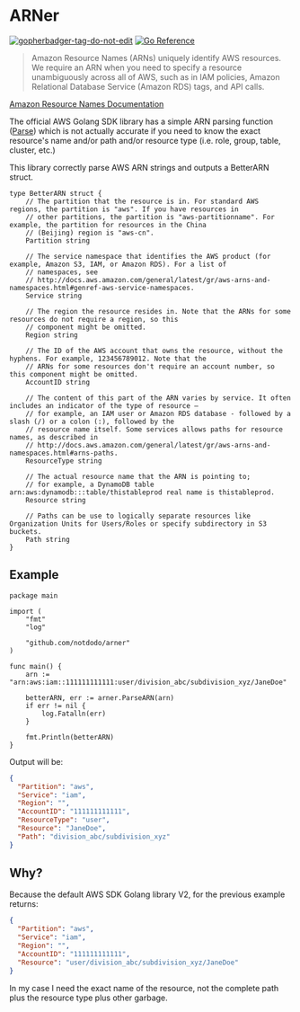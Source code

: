 # ARNer

<a href='https://github.com/jpoles1/gopherbadger' target='_blank'>![gopherbadger-tag-do-not-edit](https://img.shields.io/badge/Go%20Coverage-100%25-brightgreen.svg?longCache=true&style=flat)</a>
[![Go Reference](https://pkg.go.dev/badge/github.com/notdodo/arner.svg)](https://pkg.go.dev/github.com/notdodo/arner)

> Amazon Resource Names (ARNs) uniquely identify AWS resources. We require an ARN when you need to specify a resource unambiguously across all of AWS, such as in IAM policies, Amazon Relational Database Service (Amazon RDS) tags, and API calls.

[Amazon Resource Names Documentation](https://docs.aws.amazon.com/general/latest/gr/aws-arns-and-namespaces.html)

The official AWS Golang SDK library has a simple ARN parsing function ([Parse](https://pkg.go.dev/github.com/aws/aws-sdk-go-v2@v1.16.11/aws/arn#Parse)) which is not actually accurate if you need to know the exact resource's name and/or path and/or resource type (i.e. role, group, table, cluster, etc.)

This library correctly parse AWS ARN strings and outputs a BetterARN struct.

```golang
type BetterARN struct {
	// The partition that the resource is in. For standard AWS regions, the partition is "aws". If you have resources in
	// other partitions, the partition is "aws-partitionname". For example, the partition for resources in the China
	// (Beijing) region is "aws-cn".
	Partition string

	// The service namespace that identifies the AWS product (for example, Amazon S3, IAM, or Amazon RDS). For a list of
	// namespaces, see
	// http://docs.aws.amazon.com/general/latest/gr/aws-arns-and-namespaces.html#genref-aws-service-namespaces.
	Service string

	// The region the resource resides in. Note that the ARNs for some resources do not require a region, so this
	// component might be omitted.
	Region string

	// The ID of the AWS account that owns the resource, without the hyphens. For example, 123456789012. Note that the
	// ARNs for some resources don't require an account number, so this component might be omitted.
	AccountID string

	// The content of this part of the ARN varies by service. It often includes an indicator of the type of resource —
	// for example, an IAM user or Amazon RDS database - followed by a slash (/) or a colon (:), followed by the
	// resource name itself. Some services allows paths for resource names, as described in
	// http://docs.aws.amazon.com/general/latest/gr/aws-arns-and-namespaces.html#arns-paths.
	ResourceType string

	// The actual resource name that the ARN is pointing to;
	// for example, a DynamoDB table arn:aws:dynamodb:::table/thistableprod real name is thistableprod.
	Resource string

	// Paths can be use to logically separate resources like Organization Units for Users/Roles or specify subdirectory in S3 buckets.
	Path string
}
```

## Example

```golang
package main

import (
	"fmt"
	"log"

	"github.com/notdodo/arner"
)

func main() {
	arn := "arn:aws:iam::111111111111:user/division_abc/subdivision_xyz/JaneDoe"

	betterARN, err := arner.ParseARN(arn)
	if err != nil {
		log.Fatalln(err)
	}

	fmt.Println(betterARN)
}
```

Output will be:

```json
{
  "Partition": "aws",
  "Service": "iam",
  "Region": "",
  "AccountID": "111111111111",
  "ResourceType": "user",
  "Resource": "JaneDoe",
  "Path": "division_abc/subdivision_xyz"
}
```

## Why?

Because the default AWS SDK Golang library V2, for the previous example returns:

```json
{
  "Partition": "aws",
  "Service": "iam",
  "Region": "",
  "AccountID": "111111111111",
  "Resource": "user/division_abc/subdivision_xyz/JaneDoe"
}
```

In my case I need the exact name of the resource, not the complete path plus the resource type plus other garbage.

